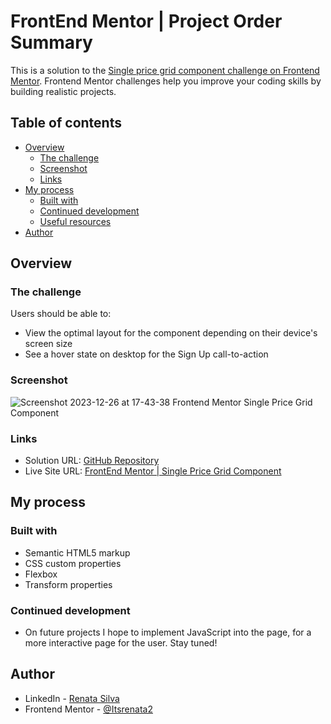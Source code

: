 # FrontEnd Mentor | Project Order Summary

This is a solution to the [Single price grid component challenge on Frontend Mentor](https://www.frontendmentor.io/challenges/single-price-grid-component-5ce41129d0ff452fec5abbbc). Frontend Mentor challenges help you improve your coding skills by building realistic projects. 

## Table of contents

- [Overview](#overview)
  - [The challenge](#the-challenge)
  - [Screenshot](#screenshot)
  - [Links](#links)
- [My process](#my-process)
  - [Built with](#built-with)
  - [Continued development](#continued-development)
  - [Useful resources](#useful-resources)
- [Author](#author)

## Overview

### The challenge

Users should be able to:

- View the optimal layout for the component depending on their device's screen size
- See a hover state on desktop for the Sign Up call-to-action

### Screenshot

![Screenshot 2023-12-26 at 17-43-38 Frontend Mentor Single Price Grid Component](https://github.com/Itsrenata2/FrontEnd-Mentor-Project-Order-Summary/assets/99251703/2654809e-74da-4489-a64b-3a9841720dfa)

### Links

- Solution URL: [GitHub Repository](https://github.com/Itsrenata2/FrontEnd-Mentor-Project-Grid-Component)
- Live Site URL: [FrontEnd Mentor | Single Price Grid Component](https://front-end-mentor-project-order-summary.vercel.app/)

## My process

### Built with

- Semantic HTML5 markup
- CSS custom properties
- Flexbox
- Transform properties
  
### Continued development

- On future projects I hope to implement JavaScript into the page, for a more interactive page for the user. Stay tuned!

## Author

- LinkedIn - [Renata Silva](www.linkedin.com/in/renata-silva22)
- Frontend Mentor - [@Itsrenata2](https://www.frontendmentor.io/profile/Itsrenata2)
